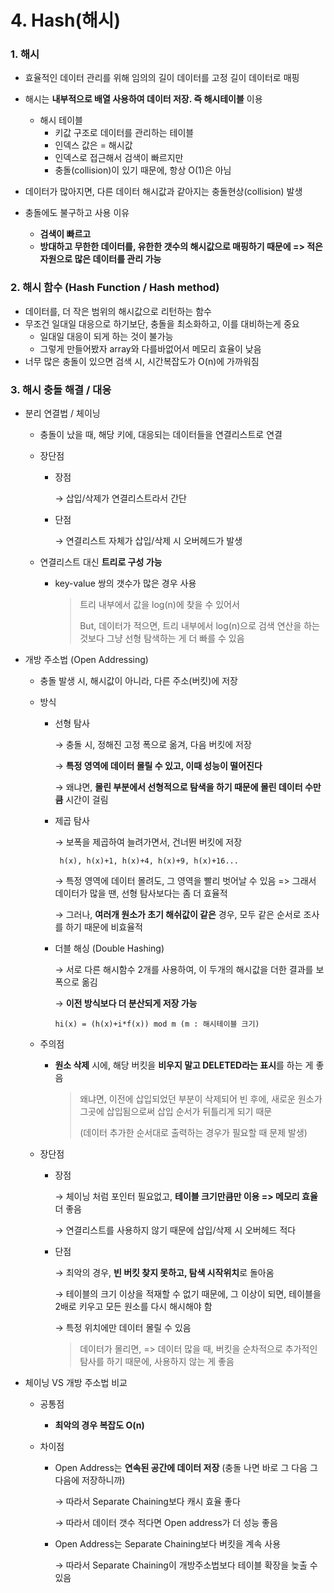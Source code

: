 # 4. Hash(해시)



### 1. 해시

* 효율적인 데이터 관리를 위해 임의의 길이 데이터를 고정 길이 데이터로 매핑
* 해시는 **내부적으로 배열 사용하여 데이터 저장. 즉 해시테이블** 이용
  * 해시 테이블
    * 키값 구조로 데이터를 관리하는 테이블
    * 인덱스 값은 = 해시값
    * 인덱스로 접근해서 검색이 빠르지만
    * 충돌(collision)이 있기 때문에, 항상 O(1)은 아님

* 데이터가 많아지면, 다른 데이터 해시값과 같아지는 충돌현상(collision) 발생
* 충돌에도 불구하고 사용 이유
  * **검색이 빠르고**
  * **방대하고 무한한 데이터를, 유한한 갯수의 해시값으로 매핑하기 때문에  => 적은 자원으로 많은 데이터를 관리 가능**



### 2. 해시 함수 (Hash Function / Hash method)

* 데이터를, 더 작은 범위의 해시값으로 리턴하는 함수
* 무조건 일대일 대응으로 하기보단, 충돌을 최소화하고, 이를 대비하는게 중요
  * 일대일 대응이 되게 하는 것이 불가능
  * 그렇게 만들어봤자 array와 다를바없어서 메모리 효율이 낮음
* 너무 많은 충돌이 있으면 검색 시, 시간복잡도가 O(n)에 가까워짐



### 3. 해시 충돌 해결 / 대응

* 분리 연결법 / 체이닝

  * 충돌이 났을 때, 해당 키에, 대응되는 데이터들을 연결리스트로 연결

  * 장단점

    * 장점

      →   삽입/삭제가 연결리스트라서 간단

    * 단점 

      →   연결리스트 자체가 삽입/삭제 시 오버헤드가 발생

  * 연결리스트 대신 **트리로 구성 가능**

    * key-value 쌍의 갯수가 많은 경우 사용
    
      > 트리 내부에서 값을 log(n)에 찾을 수 있어서
      >
      > But, 데이터가 적으면, 트리 내부에서 log(n)으로 검색 연산을 하는 것보다 그냥 선형 탐색하는 게 더 빠를 수 있음

* 개방 주소법 (Open Addressing)

  * 충돌 발생 시, 해시값이 아니라, 다른 주소(버킷)에 저장

  * 방식

    * 선형 탐사

      →   충돌 시, 정해진 고정 폭으로 옮겨, 다음 버킷에 저장

      →   **특정 영역에 데이터 몰릴 수 있고, 이때 성능이 떨어진다**

      →   왜냐면, **몰린 부분에서 선형적으로 탐색을 하기 때문에 몰린 데이터 수만큼** 시간이 걸림

    * 제곱 탐사

      →   보폭을 제곱하여 늘려가면서, 건너뛴 버킷에 저장

      ```
       h(x), h(x)+1, h(x)+4, h(x)+9, h(x)+16...
      ```

      →   특정 영역에 데이터 몰려도, 그 영역을 빨리 벗어날 수 있음 => 그래서 데이터가 많을 땐, 선형 탐사보다는 좀 더 효율적

      →   그러나, **여러개 원소가 초기 해쉬값이 같은** 경우, 모두 같은 순서로 조사를 하기 때문에 비효율적

    * 더블 해싱 (Double Hashing)

      →   서로 다른 해시함수 2개를 사용하여, 이 두개의 해시값을 더한 결과를 보폭으로 옮김

      →   **이전 방식보다 더 분산되게 저장 가능**
      
      ```
      hi(x) = (h(x)+i*f(x)) mod m (m : 해시테이블 크기)
      ```

  * 주의점

    * **원소 삭제** 시에, 해당 버킷을 **비우지 말고 DELETED라는 표시**를 하는 게 좋음

      > 왜냐면, 이전에 삽입되었던 부분이 삭제되어 빈 후에, 새로운 원소가 그곳에 삽입됨으로써 삽입 순서가 뒤틀리게 되기 때문 
      >
      > (데이터 추가한 순서대로 출력하는 경우가 필요할 때 문제 발생)

  * 장단점

    * 장점 

      →   체이닝 처럼 포인터 필요없고, **테이블 크기만큼만 이용 => 메모리 효율** 더 좋음

      →   연결리스트를 사용하지 않기 때문에 삽입/삭제 시 오버헤드 적다

    * 단점

      →   최악의 경우, **빈 버킷 찾지 못하고, 탐색 시작위치**로 돌아옴

      →   테이블의 크기 이상을 적재할 수 없기 때문에, 그 이상이 되면, 테이블을 2배로 키우고 모든 원소를 다시 해시해야 함
      
      →   특정 위치에만 데이터 몰릴 수 있음
      
      >  데이터가 몰리면, => 데이터 많을 때, 버킷을 순차적으로 추가적인 탐사를 하기 때문에, 사용하지 않는 게 좋음

* 체이닝 VS 개방 주소법 비교

  * 공통점

    * **최악의 경우 복잡도 O(n)**

  * 차이점

    * Open Address는 **연속된 공간에 데이터 저장** (충돌 나면 바로 그 다음 그 다음에 저장하니까)

      →   따라서 Separate Chaining보다 캐시 효율 좋다

      →   따라서 데이터 갯수 적다면 Open address가 더 성능 좋음

    * Open Address는 Separate Chaining보다 버킷을 계속 사용

      →   따라서 Separate Chaining이 개방주소법보다 테이블 확장을 늦출 수 있음